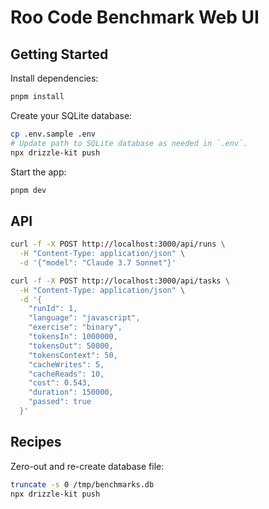 # Roo Code Benchmark Web UI

## Getting Started

Install dependencies:

```sh
pnpm install
```

Create your SQLite database:

```sh
cp .env.sample .env
# Update path to SQLite database as needed in `.env`.
npx drizzle-kit push
```

Start the app:

```sh
pnpm dev
```

## API

```sh
curl -f -X POST http://localhost:3000/api/runs \
  -H "Content-Type: application/json" \
  -d '{"model": "Claude 3.7 Sonnet"}'

curl -f -X POST http://localhost:3000/api/tasks \
  -H "Content-Type: application/json" \
  -d '{
    "runId": 1,
    "language": "javascript",
    "exercise": "binary",
    "tokensIn": 1000000,
    "tokensOut": 50000,
    "tokensContext": 50,
    "cacheWrites": 5,
    "cacheReads": 10,
    "cost": 0.543,
    "duration": 150000,
    "passed": true
  }'
```

## Recipes

Zero-out and re-create database file:

```sh
truncate -s 0 /tmp/benchmarks.db
npx drizzle-kit push
```